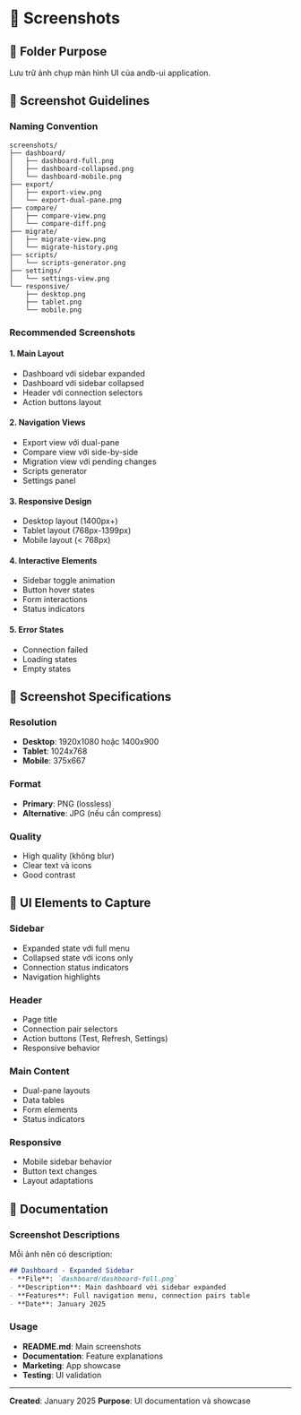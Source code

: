 # 📸 Screenshots

## 📁 **Folder Purpose**
Lưu trữ ảnh chụp màn hình UI của andb-ui application.

## 🎯 **Screenshot Guidelines**

### **Naming Convention**
```
screenshots/
├── dashboard/
│   ├── dashboard-full.png
│   ├── dashboard-collapsed.png
│   └── dashboard-mobile.png
├── export/
│   ├── export-view.png
│   └── export-dual-pane.png
├── compare/
│   ├── compare-view.png
│   └── compare-diff.png
├── migrate/
│   ├── migrate-view.png
│   └── migrate-history.png
├── scripts/
│   └── scripts-generator.png
├── settings/
│   └── settings-view.png
└── responsive/
    ├── desktop.png
    ├── tablet.png
    └── mobile.png
```

### **Recommended Screenshots**

#### **1. Main Layout**
- Dashboard với sidebar expanded
- Dashboard với sidebar collapsed
- Header với connection selectors
- Action buttons layout

#### **2. Navigation Views**
- Export view với dual-pane
- Compare view với side-by-side
- Migration view với pending changes
- Scripts generator
- Settings panel

#### **3. Responsive Design**
- Desktop layout (1400px+)
- Tablet layout (768px-1399px)
- Mobile layout (< 768px)

#### **4. Interactive Elements**
- Sidebar toggle animation
- Button hover states
- Form interactions
- Status indicators

#### **5. Error States**
- Connection failed
- Loading states
- Empty states

## 📱 **Screenshot Specifications**

### **Resolution**
- **Desktop**: 1920x1080 hoặc 1400x900
- **Tablet**: 1024x768
- **Mobile**: 375x667

### **Format**
- **Primary**: PNG (lossless)
- **Alternative**: JPG (nếu cần compress)

### **Quality**
- High quality (không blur)
- Clear text và icons
- Good contrast

## 🎨 **UI Elements to Capture**

### **Sidebar**
- Expanded state với full menu
- Collapsed state với icons only
- Connection status indicators
- Navigation highlights

### **Header**
- Page title
- Connection pair selectors
- Action buttons (Test, Refresh, Settings)
- Responsive behavior

### **Main Content**
- Dual-pane layouts
- Data tables
- Form elements
- Status indicators

### **Responsive**
- Mobile sidebar behavior
- Button text changes
- Layout adaptations

## 📝 **Documentation**

### **Screenshot Descriptions**
Mỗi ảnh nên có description:
```markdown
## Dashboard - Expanded Sidebar
- **File**: `dashboard/dashboard-full.png`
- **Description**: Main dashboard với sidebar expanded
- **Features**: Full navigation menu, connection pairs table
- **Date**: January 2025
```

### **Usage**
- **README.md**: Main screenshots
- **Documentation**: Feature explanations
- **Marketing**: App showcase
- **Testing**: UI validation

---

**Created**: January 2025
**Purpose**: UI documentation và showcase
